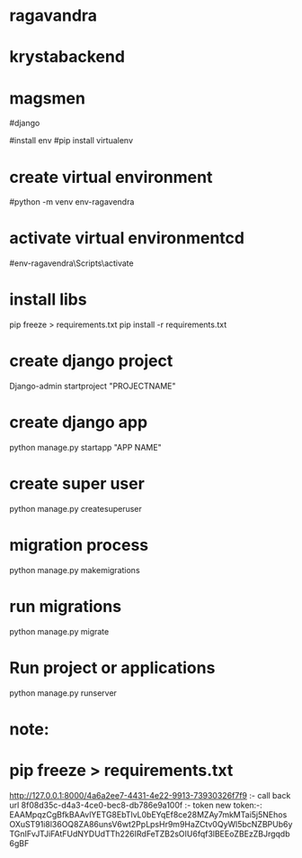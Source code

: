 # ragavandra

# krystabackend

# magsmen
#django

#install env
#pip install virtualenv
# create virtual environment
#python -m venv env-ragavendra

# activate virtual environmentcd
#env-ragavendra\Scripts\activate

# install libs
pip freeze > requirements.txt 
pip install -r requirements.txt

# create django  project
Django-admin startproject "PROJECTNAME"

# create django app 
python manage.py startapp "APP NAME"

# create super user 
python manage.py createsuperuser
# migration process 
python manage.py makemigrations 

# run migrations 
python manage.py migrate 

# Run project or applications
python manage.py runserver

# note:
# pip freeze > requirements.txt 

<!-- #admin details -->
<!-- username:raghavendra
password: 123456 -->

<!-- url:-4a6a2ee7-4431-4e22-9913-73930326f7f9 -->
 http://127.0.0.1:8000/4a6a2ee7-4431-4e22-9913-73930326f7f9 :- call back url 
 8f08d35c-d4a3-4ce0-bec8-db786e9a100f :- token 
 new token:-:	EAAMpqzCgBfkBAAvlYETG8EbTlvL0bEYqEf8ce28MZAy7mkMTai5j5NEhosOXuST91i8l36OQ8ZA86unsV6wt2PpLpsHr9m9HaZCtv0QyWl5bcNZBPUb6yTGnIFvJTJiFAtFUdNYDUdTTh226IRdFeTZB2sOIU6fqf3lBEEoZBEzZBJrgqdb6gBF